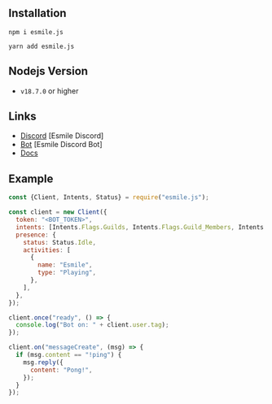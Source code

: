 ## Installation

```
npm i esmile.js

yarn add esmile.js
```

## Nodejs Version

- `v18.7.0` or higher

## Links

- [Discord](https://discord.gg/aXvuUpvRQs) [Esmile Discord]
- [Bot](https://discord.com/oauth2/authorize?client_id=931228076094930996&permissions=137710923254&scope=bot%20applications.commands) [Esmile Discord Bot]
- [Docs](https://docs.mresmile.com/docs/client/start)

## Example

```js
const {Client, Intents, Status} = require("esmile.js");

const client = new Client({
  token: "<BOT_TOKEN>",
  intents: [Intents.Flags.Guilds, Intents.Flags.Guild_Members, Intents.Flags.Message_Content, Intents.Flags.Guild_Messages],
  presence: {
    status: Status.Idle,
    activities: [
      {
        name: "Esmile",
        type: "Playing",
      },
    ],
  },
});

client.once("ready", () => {
  console.log("Bot on: " + client.user.tag);
});

client.on("messageCreate", (msg) => {
  if (msg.content == "!ping") {
    msg.reply({
      content: "Pong!",
    });
  }
});
```
